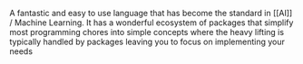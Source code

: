 A fantastic and easy to use language that has become the standard in [[AI]] / Machine Learning. It has a wonderful ecosystem of packages that simplify most programming chores into simple concepts where the heavy lifting is typically handled by packages leaving you to focus on implementing your needs 